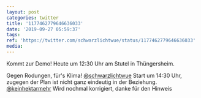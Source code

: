```yaml
---
layout: post
categories: twitter
title: '1177462779646636033'
date: '2019-09-27 05:59:37'
tags: 
ref: 'https://twitter.com/schwarzlichtwue/status/1177462779646636033'
media:
---
```

Kommt zur Demo! Heute um 12:30 Uhr am Stutel in Thüngersheim.



Gegen Rodungen, für's Klima!
[@schwarzlichtwue](https://twitter.com/schwarzlichtwue) Start um 14:30 Uhr, zugegen der Plan ist nicht ganz eindeutig in der Beziehung.
[@keinhektarmehr](https://twitter.com/keinhektarmehr) Wird nochmal korrigiert, danke für den Hinweis